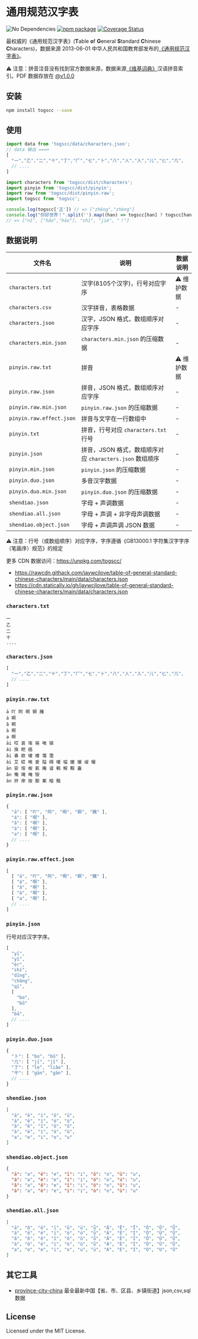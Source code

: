 通用规范汉字表
===

![No Dependencies](http://jaywcjlove.github.io/sb/status/no-dependencies.svg)
[![npm package](https://img.shields.io/npm/v/togscc.svg)](https://www.npmjs.com/package/togscc)
[![Coverage Status](https://jaywcjlove.github.io/table-of-general-standard-chinese-characters/badges.svg)](https://jaywcjlove.github.io/table-of-general-standard-chinese-characters/lcov-report/)

最权威的《通用规范汉字表》(**T**able **o**f **G**eneral **S**tandard **C**hinese **C**haracters)，数据来源 2013-06-01 中华人民共和国教育部发布的[《通用规范汉字表》](http://www.moe.gov.cn/jyb_sjzl/ziliao/A19/201306/t20130601_186002.html)。

⚠️ 注意：拼音注音没有找到官方数据来源，数据来源[《维基词典》](https://zh.wiktionary.org/wiki/Appendix:汉语拼音索引/通用规范汉字表)汉语拼音索引。PDF 数据存放在 [@v1.0.0](https://github.com/jaywcjlove/table-of-general-standard-chinese-characters/releases/tag/v1.0.0)

## 安装

```bash
npm install togscc --save
```

## 使用

```js
import data from 'togscc/data/characters.json';
// data 输出 ===>
[
  "一","乙","二","十","丁","厂","七","卜","八","人","入","儿","匕","几",
  // ....
]
```

```js
import characters from 'togscc/dist/characters';
import pinyin from 'togscc/dist/pinyin';
import raw from 'togscc/dist/pinyin.raw';
import togscc from 'togscc';

console.log(togscc['正']) // => ["zhēng","zhèng"]
console.log("你好世界！".split('').map((han) => togscc[han] ? togscc[han] : han))
// => ["nǐ", ["hǎo","hào"], "shì", "jiè", "！"]
```

## 数据说明

| 文件名 | 说明  | 数据说明 |
| ---- | ---- | ---- |
| `characters.txt` | 汉字(8105个汉字)，行号对应字序 | ⚠️ 维护数据 |
| `characters.csv` | 汉字拼音，表格数据 | - |
| `characters.json` | 汉字，JSON 格式，数组顺序对应字序 | - |
| `characters.min.json` | `characters.min.json` 的压缩数据 | - |
| `pinyin.raw.txt` | 拼音 | ⚠️ 维护数据 |
| `pinyin.raw.json` | 拼音，JSON 格式，数组顺序对应字序 | - |
| `pinyin.raw.min.json` | `pinyin.raw.json` 的压缩数据 | - |
| `pinyin.raw.effect.json` | 拼音与文字在一行数组中 | - |
| `pinyin.txt` | 拼音，行号对应 `characters.txt` 行号 | - |
| `pinyin.json` | 拼音，JSON 格式，数组顺序对应 `characters.json` 数组顺序 | - |
| `pinyin.min.json` | `pinyin.json` 的压缩数据 | - |
| `pinyin.duo.json` | 多音汉字数据 | - |
| `pinyin.duo.min.json` | `pinyin.duo.json` 的压缩数据 | - |
| `shendiao.json` | 字母 + 声调数据 | - |
| `shendiao.all.json` | 字母 + 声调 + 非字母声调数据 | - |
| `shendiao.object.json` | 字母 + 声调声调 JSON 数据 | - |

⚠️ 注意：行号（或数组顺序）对应字序，字序遵循《GB13000.1 字符集汉字字序（笔画序）规范》的规定

更多 CDN 数据访问：https://unpkg.com/togscc/

- https://rawcdn.githack.com/jaywcjlove/table-of-general-standard-chinese-characters/main/data/characters.json
- https://cdn.statically.io/gh/jaywcjlove/table-of-general-standard-chinese-characters/main/data/characters.json

### `characters.txt`

```
一
乙
二
十
....
```

### `characters.json`

```js
[
  "一","乙","二","十","丁","厂","七","卜","八","人","入","儿","匕","几",
  // ....
]
```

### `pinyin.raw.txt`

```
ā 吖 阿 啊 锕 腌
á 啊
ǎ 啊
à 啊
a 啊
āi 哎 哀 埃 挨 唉 锿
ái 挨 皑 癌
ǎi 毐 欸 嗳 矮 蔼 霭
ài 艾 砹 唉 爱 隘 碍 嗳 嗌 嫒 瑷 叆 暧
ān 安 垵 桉 氨 庵 谙 鹌 𩽾 鞍 盦
ǎn 俺 埯 唵 铵
àn 犴 岸 按 胺 案 暗 黯
```

### `pinyin.raw.json`

```js
{
  "ā": [ "吖", "阿", "啊", "锕", "腌" ],
  "á": [ "啊" ],
  "ǎ": [ "啊" ],
  "à": [ "啊" ],
  "a": [ "啊" ],
  // ....
}
```

### `pinyin.raw.effect.json`

```js
[
  [ "ā", "吖", "阿", "啊", "锕", "腌" ],
  [ "á", "啊" ],
  [ "ǎ", "啊" ],
  [ "à", "啊" ],
  [ "a", "啊" ],
  // ....
]
```

### `pinyin.json`

行号对应汉字字序。

```js
[
  "yī",
  "yǐ",
  "èr",
  "shí",
  "dīng",
  "chǎng",
  "qī",
  [
    "bo",
    "bǔ"
  ],
  "bā",
  // ....
]
```

### `pinyin.duo.json`

```js
{
  "卜": [ "bo", "bǔ" ],
  "几": [ "jī", "jǐ" ],
  "了": [ "le", "liǎo" ],
  "干": [ "gān", "gàn" ],
  // ....
}
```

### `shendiao.json`

```json
[
  "ā", "ē", "ī", "ō", "ū",
  "á", "é", "í", "ó", "ú",
  "ǎ", "ě", "ǐ", "ǒ", "ǔ",
  "à", "è", "ì", "ò", "ù",
  "a", "e", "i", "o", "u"
]
```

### `shendiao.object.json`

```json
{
  "ā": "a", "ē": "e", "ī": "i", "ō": "o", "ū": "u",
  "á": "a", "é": "e", "í": "i", "ó": "o", "ú": "u",
  "ǎ": "a", "ě": "e", "ǐ": "i", "ǒ": "o", "ǔ": "u",
  "à": "a", "è": "e", "ì": "i", "ò": "o", "ù": "u"
}
```

### `shendiao.all.json`

```json
[
  "ā", "ɑ̄", "ē", "ī", "ō", "ū", "ǖ", "Ā", "Ē", "Ī", "Ō", "Ū", "Ǖ",
  "á", "ɑ́", "é", "í", "ó", "ú", "ǘ", "Á", "É", "Í", "Ó", "Ú", "Ǘ",
  "ǎ", "ɑ̌", "ě", "ǐ", "ǒ", "ǔ", "ǚ", "Ǎ", "Ě", "Ǐ", "Ǒ", "Ǔ", "Ǚ",
  "à", "ɑ̀", "è", "ì", "ò", "ù", "ǜ", "À", "È", "Ì", "Ò", "Ù", "Ǜ",
  "a", "ɑ", "e", "i", "o", "u", "ü", "A", "E", "I", "O", "U", "Ü"
]
```

## 其它工具

- [province-city-china](https://github.com/uiwjs/province-city-china) 最全最新中国【省、市、区县、乡镇街道】json,csv,sql 数据

## License

Licensed under the MIT License.
